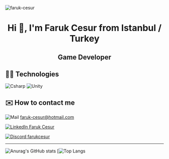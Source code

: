 <p align="left"> <img src="https://komarev.com/ghpvc/?username=faruk-cesur" alt="faruk-cesur" /> </p>
<h1 align="center">Hi 👋, I'm Faruk Cesur from Istanbul / Turkey
<h2 align="center">Game Developer
  
## 👨‍💻 Technologies

![Csharp](https://i.ibb.co/fQHDQRp/Background.png)
![Unity](https://i.ibb.co/qCnfWw9/Background-1.png)

## ✉️ How to contact me

![Mail](https://i.ibb.co/wYK4D81/iconfinder-6296671-microsoft-office-office365-outlook-icon-32px.png)
<a href="mailto:faruk-cesur@hotmail.com"> faruk-cesur@hotmail.com </a>

[![LinkedIn](https://i.ibb.co/3fHd1cc/linkedin-socialnetwork-17441.png) Faruk Cesur](https://www.linkedin.com/in/faruk-cesur/)

[![Discord](https://i.ibb.co/LY0rmr5/dc.png) farukcesur](https://discordapp.com/users/740301788015755304/)

----

![Anurag's GitHub stats](https://github-readme-stats.vercel.app/api?username=faruk-cesur&show_icons=true&theme=radical)
[![Top Langs](https://github-readme-stats.vercel.app/api/top-langs/?username=faruk-cesur&show_icons=true&theme=radical)

<!--
**faruk-cesur/faruk-cesur** is a ✨ _special_ ✨ repository because its `README.md` (this file) appears on your GitHub profile.

Here are some ideas to get you started:

- 🔭 I’m currently working on ...
- 🌱 I’m currently learning ...
- 👯 I’m looking to collaborate on ...
- 🤔 I’m looking for help with ...
- 💬 Ask me about ...
- 📫 How to reach me: ...
- 😄 Pronouns: ...
- ⚡ Fun fact: ...
-->
